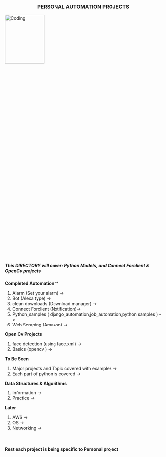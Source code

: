 ### <h3 style="text-align:center;">PERSONAL AUTOMATION PROJECTS </h3> ### 

<img src="https://media4.giphy.com/media/qgQUggAC3Pfv687qPC/giphy.gif?cid=790b7611ae3790088bb82e121695a5d3ae201169a976c69a&rid=giphy.gif&ct=g" alt="Coding" style="width:50%; height:20% ">


##### This DIRECTORY will cover: Python Models, and Connect Forclient & OpenCv projects


**Completed Automation****<br />
1. Alarm (Set your alarm) -> <br />
2. Bot (Alexa type) -> <br />
3. clean downloads (Download manager) -> <br />
4. Connect Forclient (Notification)-> <br />
5. Python_samples ( django_automation,job_automation,python samples ) -> <br />
6. Web Scraping (Amazon) -> <br />



**Open Cv Projects**<br />
1. face detection (using face.xml) -> <br />
2. Basics (opencv )  -> <br />



**To Be Seen** <br />
1. Major projects and Topic covered with examples  -> <br />
2. Each part of python is covered        -> <br />


**Data Structures & Algorithms** <br /> 
1. Information  -> <br />
2. Practice        -> <br />


**Later** <br /> 
1. AWS  -> <br />
2. OS         -> <br />
3. Networking         -> <br />

<br />

#### Rest each project is being specific to Personal project ####
